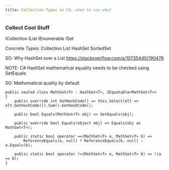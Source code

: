 ```yaml
---
title: Collection Types in C#, when to use what
---
```


### Collect Cool Stuff
ICollection
IList
IEnumerable
ISet

Concrete Types:
Collection
List
HashSet
SortedSet

SO: Why HashSet over a List https://stackoverflow.com/a/10735440/190476

NOTE: C# HashSet mathematical equality needs to be checked using SetEquals

SO: Mathematical quality by default
```
public sealed class MathSet<T> : HashSet<T>, IEquatable<MathSet<T>>
{
    public override int GetHashCode() => this.Select(elt => elt.GetHashCode()).Sum().GetHashCode();

    public bool Equals(MathSet<T> obj) => SetEquals(obj);

    public override bool Equals(object obj) => Equals(obj as MathSet<T>);

    public static bool operator ==(MathSet<T> a, MathSet<T> b) =>
        ReferenceEquals(a, null) ? ReferenceEquals(b, null) : a.Equals(b);

    public static bool operator !=(MathSet<T> a, MathSet<T> b) => !(a == b);
}
```
